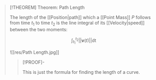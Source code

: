 >[!THEOREM] Theorem: Path Length
>
>The length of the [[Position|path]] which a [[Point Mass]] $P$ follows from time $t_1$ to time $t_2$ is the line integral of its [[Velocity|speed]] between the two moments:
>
>$$
>\int_{t_1}^{t_2} ||\boldsymbol{v}(t)|| \mathop{\mathrm{d}t}
>$$
>
>![[res/Path Length.jpg]]
>
>>[!PROOF]-
>>
>>This is just the formula for finding the length of a curve.
>>
>